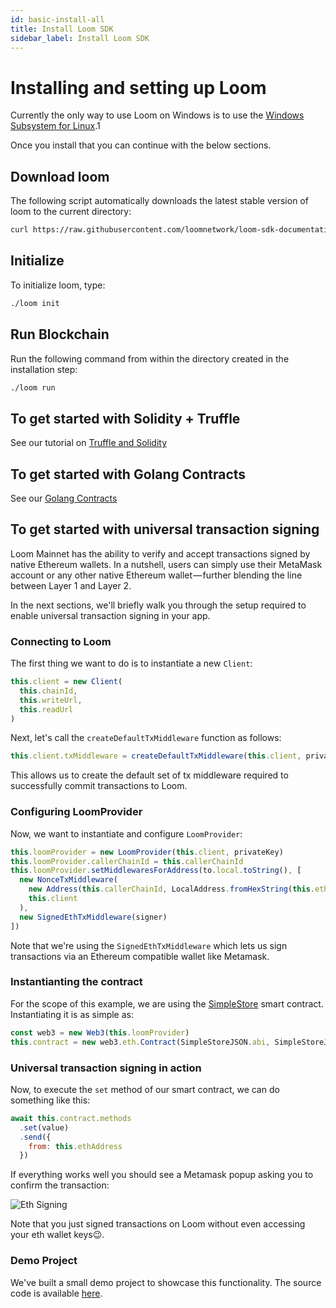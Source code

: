 ```yaml
---
id: basic-install-all
title: Install Loom SDK
sidebar_label: Install Loom SDK
---
```


# Installing and setting up Loom

Currently the only way to use Loom on Windows is to use the [Windows Subsystem for Linux](https://docs.microsoft.com/en-us/windows/wsl/install-win10).1

Once you install that you can continue with the below sections.

## Download loom

The following script automatically downloads the latest stable version of loom to the current directory:

```bash
curl https://raw.githubusercontent.com/loomnetwork/loom-sdk-documentation/master/scripts/get_loom.sh | sh
```

## Initialize

To initialize loom, type:

```bash
./loom init
```

## Run Blockchain

Run the following command from within the directory created in the installation step:

```bash
./loom run
```

## To get started with Solidity + Truffle

See our tutorial on [Truffle and Solidity](join-testnet.html)

## To get started with Golang Contracts

See our [Golang Contracts](prereqs-all.html)

## To get started with universal transaction signing

Loom Mainnet has the ability to verify and accept transactions signed by native Ethereum wallets. In a nutshell, users can simply use their MetaMask account or any other native Ethereum wallet — further blending the line between Layer 1 and Layer 2.

In the next sections, we'll briefly walk you through the setup required to enable universal transaction signing in your app.

### Connecting to Loom

The first thing we want to do is to instantiate a new `Client`:

```js
this.client = new Client(
  this.chainId,
  this.writeUrl,
  this.readUrl
)
```

Next, let's call the `createDefaultTxMiddleware` function as follows:

```js
this.client.txMiddleware = createDefaultTxMiddleware(this.client, privateKey)
```

This allows us to create the default set of tx middleware required to successfully commit transactions to Loom.

### Configuring LoomProvider

Now, we want to instantiate and configure `LoomProvider`:

```js
this.loomProvider = new LoomProvider(this.client, privateKey)
this.loomProvider.callerChainId = this.callerChainId
this.loomProvider.setMiddlewaresForAddress(to.local.toString(), [
  new NonceTxMiddleware(
    new Address(this.callerChainId, LocalAddress.fromHexString(this.ethAddress)),
    this.client
  ),
  new SignedEthTxMiddleware(signer)
])
```

Note that we're using the `SignedEthTxMiddleware` which lets us sign transactions via an Ethereum compatible wallet like Metamask.

### Instantianting the contract

For the scope of this example, we are using the [SimpleStore](https://github.com/loomnetwork/eth-signing-demo/blob/master/truffle/contracts/SimpleStore.sol) smart contract. Instantiating it is as simple as:

```js
const web3 = new Web3(this.loomProvider)
this.contract = new web3.eth.Contract(SimpleStoreJSON.abi, SimpleStoreJSON.networks[this.networkId].address)
```

### Universal transaction signing in action

Now, to execute the `set` method of our smart contract, we can do something like this:

```js
await this.contract.methods
  .set(value)
  .send({
    from: this.ethAddress
  })
```

If everything works well you should see a Metamask popup asking you to confirm the transaction:

![Eth Signing](/developers/img/eth-signing-metamask-popup.gif)

Note that you just signed transactions on Loom without even accessing your eth wallet keys😉.

### Demo Project

We've built a small demo project to showcase this functionality. The source code is available [here](https://github.com/loomnetwork/Eth-Signing-Demo).